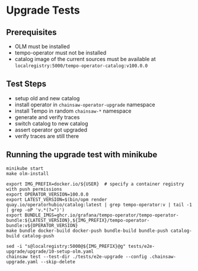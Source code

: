 # Upgrade Tests

## Prerequisites
* OLM must be installed
* tempo-operator must not be installed
* catalog image of the current sources must be available at `localregistry:5000/tempo-operator-catalog:v100.0.0`

## Test Steps
* setup old and new catalog
* install operator in `chainsaw-operator-upgrade` namespace
* install Tempo in random `chainsaw-*` namespace
* generate and verify traces
* switch catalog to new catalog
* assert operator got upgraded
* verify traces are still there

## Running the upgrade test with minikube
```
minikube start
make olm-install

export IMG_PREFIX=docker.io/${USER}  # specify a container registry with push permissions
export OPERATOR_VERSION=100.0.0
export LATEST_VERSION=$(bin/opm render quay.io/operatorhubio/catalog:latest | grep tempo-operator:v | tail -1 | grep -oP 'v.*(?=")')
export BUNDLE_IMGS=ghcr.io/grafana/tempo-operator/tempo-operator-bundle:${LATEST_VERSION},${IMG_PREFIX}/tempo-operator-bundle:v${OPERATOR_VERSION}
make bundle docker-build docker-push bundle-build bundle-push catalog-build catalog-push

sed -i "s@localregistry:5000@${IMG_PREFIX}@g" tests/e2e-upgrade/upgrade/10-setup-olm.yaml
chainsaw test --test-dir ./tests/e2e-upgrade --config .chainsaw-upgrade.yaml --skip-delete
```
